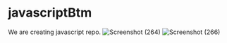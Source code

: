 # javascriptBtm
We are creating javascript repo.
![Screenshot (264)](https://user-images.githubusercontent.com/26919181/150130089-f7497714-ff64-491d-bce3-38b16dd1b8b7.png)
![Screenshot (266)](https://user-images.githubusercontent.com/26919181/150132559-e30c6d5b-c7aa-4a58-9b2b-8f4383dc74a7.png)
